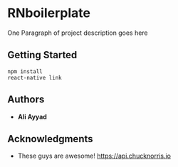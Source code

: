 # RNboilerplate

One Paragraph of project description goes here

## Getting Started
```
npm install
react-native link
```

## Authors
* **Ali Ayyad** 


## Acknowledgments

* These guys are awesome! https://api.chucknorris.io
